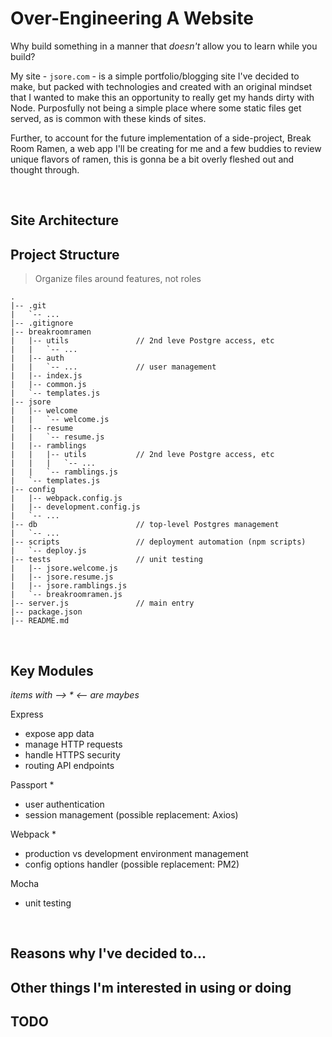 # Over-Engineering A Website

Why build something in a manner that <i>doesn't</i> allow you to learn while you build?

My site - `jsore.com` - is a simple portfolio/blogging site I've decided to make, but packed with
technologies and created with an original mindset that I wanted to make this an opportunity to
really get my hands dirty with Node. Purposfully not being a simple place where some static files
get served, as is common with these kinds of sites.

Further, to account for the future implementation of a side-project, Break Room Ramen, a web app
I'll be creating for me and a few buddies to review unique flavors of ramen, this is gonna be a bit
overly fleshed out and thought through.

<br>

## Site Architecture

## Project Structure

> Organize files around features, not roles

```
.
|-- .git
|   `-- ...
|-- .gitignore
|-- breakroomramen
|   |-- utils               // 2nd leve Postgre access, etc
|   |   `-- ...
|   |-- auth
|   |   `-- ...             // user management
|   |-- index.js
|   |-- common.js
|   `-- templates.js
|-- jsore
|   |-- welcome
|   |   `-- welcome.js
|   |-- resume
|   |   `-- resume.js
|   |-- ramblings
|   |   |-- utils           // 2nd leve Postgre access, etc
|   |   |   `-- ...
|   |   `-- ramblings.js
|   `-- templates.js
|-- config
|   |-- webpack.config.js
|   |-- development.config.js
|   `-- ...
|-- db                      // top-level Postgres management
|   `-- ...
|-- scripts                 // deployment automation (npm scripts)
|   `-- deploy.js
|-- tests                   // unit testing
|   |-- jsore.welcome.js
|   |-- jsore.resume.js
|   |-- jsore.ramblings.js
|   `-- breakroomramen.js
|-- server.js               // main entry
|-- package.json
|-- README.md
```

<br>


## Key Modules

<i>items with --> * <-- are maybes</i>

Express
- expose app data
- manage HTTP requests
- handle HTTPS security
- routing API endpoints

Passport *
- user authentication
- session management
    (possible replacement: Axios)

Webpack *
- production vs development environment management
- config options handler
    (possible replacement: PM2)

Mocha
- unit testing

<br>


## Reasons why I've decided to...

## Other things I'm interested in using or doing

## TODO